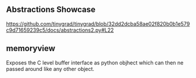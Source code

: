 
## Abstractions Showcase
https://github.com/tinygrad/tinygrad/blob/32dd2dcba58ae02f820b0b1e579c9d71659239c5/docs/abstractions2.py#L22

## memoryview
Exposes the C level buffer interface as python objhect which can then ne passed around like any other object.
